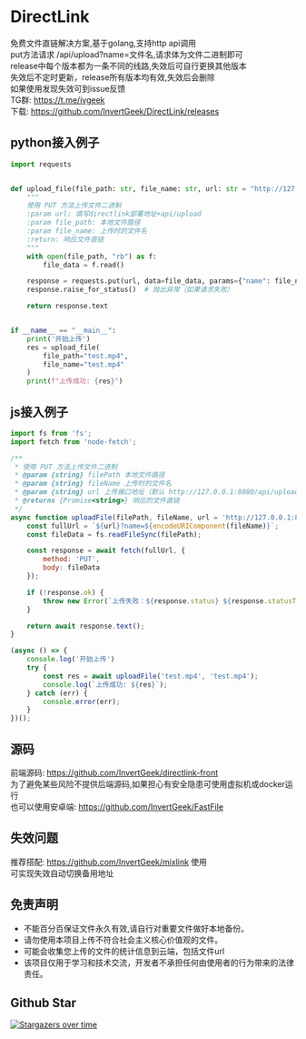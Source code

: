 # DirectLink
免费文件直链解决方案,基于golang,支持http api调用 \
put方法请求 /api/upload?name=文件名,请求体为文件二进制即可 \
release中每个版本都为一条不同的线路,失效后可自行更换其他版本 \
失效后不定时更新，release所有版本均有效,失效后会删除 \
如果使用发现失效可到issue反馈 \
TG群: https://t.me/ivgeek \
下载: https://github.com/InvertGeek/DirectLink/releases

## python接入例子
```python
import requests


def upload_file(file_path: str, file_name: str, url: str = "http://127.0.0.1:8080/api/upload", ):
    """
    使用 PUT 方法上传文件二进制
    :param url: 填写directlink部署地址+api/upload
    :param file_path: 本地文件路径
    :param file_name: 上传时的文件名
    :return: 响应文件直链
    """
    with open(file_path, "rb") as f:
        file_data = f.read()

    response = requests.put(url, data=file_data, params={"name": file_name})
    response.raise_for_status()  # 抛出异常（如果请求失败）

    return response.text


if __name__ == "__main__":
    print('开始上传')
    res = upload_file(
        file_path="test.mp4",
        file_name="test.mp4"
    )
    print(f"上传成功: {res}")

```

## js接入例子
```javascript
import fs from 'fs';
import fetch from 'node-fetch';

/**
 * 使用 PUT 方法上传文件二进制
 * @param {string} filePath 本地文件路径
 * @param {string} fileName 上传时的文件名
 * @param {string} url 上传接口地址（默认 http://127.0.0.1:8080/api/upload）
 * @returns {Promise<string>} 响应的文件直链
 */
async function uploadFile(filePath, fileName, url = 'http://127.0.0.1:8080/api/upload') {
    const fullUrl = `${url}?name=${encodeURIComponent(fileName)}`;
    const fileData = fs.readFileSync(filePath);

    const response = await fetch(fullUrl, {
        method: 'PUT',
        body: fileData
    });

    if (!response.ok) {
        throw new Error(`上传失败：${response.status} ${response.statusText}`);
    }

    return await response.text();
}

(async () => {
    console.log('开始上传')
    try {
        const res = await uploadFile('test.mp4', 'test.mp4');
        console.log(`上传成功: ${res}`);
    } catch (err) {
        console.error(err);
    }
})();

```

## 源码
前端源码: https://github.com/InvertGeek/directlink-front \
为了避免某些风险不提供后端源码,如果担心有安全隐患可使用虚拟机或docker运行 \
也可以使用安卓端: https://github.com/InvertGeek/FastFile

## 失效问题
推荐搭配: https://github.com/InvertGeek/mixlink 使用 \
可实现失效自动切换备用地址

## 免责声明

+   不能百分百保证文件永久有效,请自行对重要文件做好本地备份。
+   请勿使用本项目上传不符合社会主义核心价值观的文件。
+   可能会收集您上传的文件的统计信息到云端，包括文件url
+   该项目仅用于学习和技术交流，开发者不承担任何由使用者的行为带来的法律责任。

## Github Star

[![Stargazers over time](https://starchart.cc/InvertGeek/directlink.svg?variant=adaptive)](https://starchart.cc/InvertGeek/directlink)